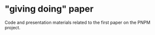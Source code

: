 # "giving doing" paper
Code and presentation materials related to the first paper on the PNPM project.

